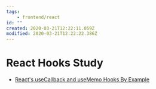 ```yaml
---
tags:
    - frontend/react
id: ""
created: 2020-03-21T12:22:11.059Z
modified: 2020-03-21T12:22:22.386Z
---
```

# React Hooks Study

* [React's useCallback and useMemo Hooks By Example](https://nikgrozev.com/2019/04/07/reacts-usecallback-and-usememo-hooks-by-example/)

